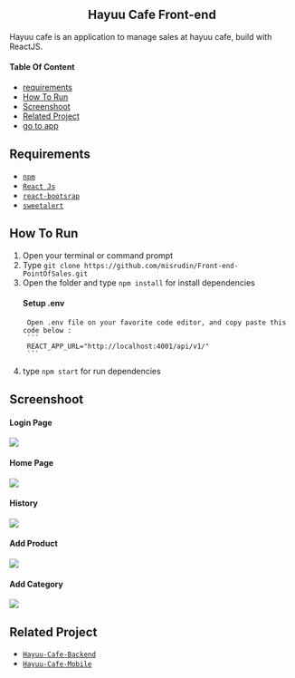 <section id="home">
	
<h1 align="center">Hayuu Cafe Front-end</h1>

Hayuu cafe is an application to manage sales at hayuu cafe, build with ReactJS.
</section>

#### Table Of Content
<div class="header">
	<ul>
		<li><a href="#requirements">requirements</a></li>
		<li><a href="#how-to-run">How To Run</a></li>
		<li><a href="#screenshoot">Screenshoot</a></li>
		<li><a href="#related-project">Related Project</a></li>
		<li class="app"><a href="http://bit.ly/hayuu-cafe" target="_blank">go to app</a></li>
	</ul>
</div>

<section id="requirements">
	
## Requirements
* [`npm`](https://www.npmjs.com/get-npm)
* [`React Js`](https://reactjs.org/docs/getting-started.html)
* [`react-bootsrap`](https://react-bootstrap.github.io)
* [`sweetalert`](https://sweetalert.js.org/)
</section>

<section id="how-to-run">
	
## How To Run
1. Open your terminal or command prompt
2. Type `git clone https://github.com/misrudin/Front-end-PointOfSales.git`
3. Open the folder and type `npm install` for install dependencies
	#### Setup .env
		Open .env file on your favorite code editor, and copy paste this code below :
		```
		REACT_APP_URL="http://localhost:4001/api/v1/"
		```
4. type `npm start` for run dependencies
</section>

<section id="screenshoot">
	
## Screenshoot
<div class="demo">
    <div class="items">
    	<h4 class="title-demo">Login Page</h4>
		<img class="img-demo" src="https://user-images.githubusercontent.com/37394664/78219692-3d6dd980-74ea-11ea-8c3a-a032edd3f864.png">  
    </div>
    <div class="items">
    	<h4 class="title-demo">Home Page</h4>
		<img class="img-demo" src="https://user-images.githubusercontent.com/37394664/78219854-99386280-74ea-11ea-86bd-50ce43a3d18e.png">  
    </div>
    <div class="items">
    	<h4 class="title-demo">History</h4>
		<img class="img-demo" src="https://user-images.githubusercontent.com/37394664/78219865-9f2e4380-74ea-11ea-8763-8fce7ff5300a.png">  
    </div>
    <div class="items">
    	<h4 class="title-demo">Add Product</h4>
		<img class="img-demo" src="https://user-images.githubusercontent.com/37394664/78219872-a1909d80-74ea-11ea-8a9e-6152127c8f41.png">  
    </div>
    <div class="items">
    	<h4 class="title-demo">Add Category</h4>
		<img class="img-demo" src="https://user-images.githubusercontent.com/37394664/78219879-a48b8e00-74ea-11ea-820c-4a7356c6f3c9.png">  
    </div>
</div>
</section>

<section id="related-project">
	
## Related Project
* [`Hayuu-Cafe-Backend`](https://github.com/misrudin/NodeWithExpress-backend-PointOfSales.git)
* [`Hayuu-Cafe-Mobile`](https://github.com/misrudin/PosReactNative.git)
</section>
